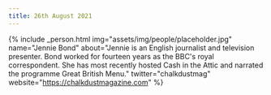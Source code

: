 ```yaml
---
title: 26th August 2021
---
```


{% include _person.html
    img="assets/img/people/placeholder.jpg"
    name="Jennie Bond"
    about="Jennie is an English journalist and television presenter. Bond worked for fourteen years as the BBC's royal correspondent. She has most recently hosted Cash in the Attic and narrated the programme Great British Menu."
    twitter="chalkdustmag"
    website="https://chalkdustmagazine.com"
%}

